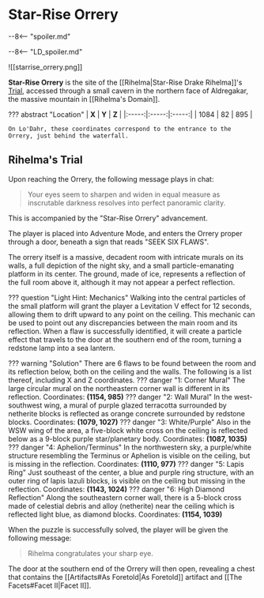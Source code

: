 # Star-Rise Orrery

--8<-- "spoiler.md"

--8<-- "LD_spoiler.md"

![[starrise_orrery.png]]

**Star-Rise Orrery** is the site of the [[Rihelma|Star-Rise Drake Rihelma]]'s [Trial](/World/Post-75_Area/Points_of_Interest/Trials/), accessed through a small cavern in the northern face of Aldregakar, the massive mountain in [[Rihelma's Domain]].

??? abstract "Location"
    | **X** | **Y** | **Z** |
    |:-----:|:-----:|:-----:|
    | 1084  |  82   | 895   |
    
    On Lo'Dahr, these coordinates correspond to the entrance to the Orrery, just behind the waterfall.

## Rihelma's Trial
Upon reaching the Orrery, the following message plays in chat:

> Your eyes seem to sharpen and widen in equal measure as inscrutable darkness resolves into perfect panoramic clarity.

This is accompanied by the "Star-Rise Orrery" advancement.

The player is placed into Adventure Mode, and enters the Orrery proper through a door, beneath a sign that reads "SEEK SIX FLAWS".

The orrery itself is a massive, decadent room with intricate murals on its walls, a full depiction of the night sky, and a small particle-emanating platform in its center. The ground, made of ice, represents a reflection of the full room above it, although it may not appear a perfect reflection.

??? question "Light Hint: Mechanics"
    Walking into the central particles of the small platform will grant the player a Levitation V effect for 12 seconds, allowing them to drift upward to any point on the ceiling. This mechanic can be used to point out any discrepancies between the main room and its reflection. When a flaw is successfully identified, it will create a particle effect that travels to the door at the southern end of the room, turning a redstone lamp into a sea lantern.

??? warning "Solution"
    There are 6 flaws to be found between the room and its reflection below, both on the ceiling and the walls. The following is a list thereof, including X and Z coordinates.
    ??? danger "1: Corner Mural"
        The large circular mural on the northeastern corner wall is different in its reflection. Coordinates: **(1154, 985)**
    ??? danger "2: Wall Mural"
        In the west-southwest wing, a mural of purple glazed terracotta surrounded by netherite blocks is reflected as orange concrete surrounded by redstone blocks. Coordinates: **(1079, 1027)**
    ??? danger "3: White/Purple"
        Also in the WSW wing of the area, a five-block white cross on the ceiling is reflected below as a 9-block purple star/planetary body. Coordinates: **(1087, 1035)**
    ??? danger "4: Aphelion/Terminus"
        In the northwestern sky, a purple/white structure resembling the Terminus or Aphelion is visible on the ceiling, but is missing in the reflection. Coordinates: **(1110, 977)**
    ??? danger "5: Lapis Ring"
        Just southeast of the center, a blue and purple ring structure, with an outer ring of lapis lazuli blocks, is visible on the ceiling but missing in the reflection. Coordinates: **(1143, 1024)**
    ??? danger "6: High Diamond Reflection"
        Along the southeastern corner wall, there is a 5-block cross made of celestial debris and alloy (netherite) near the ceiling which is reflected light blue, as diamond blocks. Coordinates: **(1154, 1039)**

When the puzzle is successfully solved, the player will be given the following message:

> Rihelma congratulates your sharp eye.

The door at the southern end of the Orrery will then open, revealing a chest that contains the [[Artifacts#As Foretold|As Foretold]] artifact and [[The Facets#Facet II|Facet II]]. 
